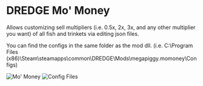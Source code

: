 # DREDGE Mo' Money

Allows customizing sell multipliers (i.e. 0.5x, 2x, 3x, and any other multiplier you want) of all fish and trinkets via editing json files.

You can find the configs in the same folder as the mod dll. (i.e. C:\Program Files (x86)\Steam\steamapps\common\DREDGE\Mods\megapiggy.momoney\Configs)

![Mo' Money](https://github.com/MegaPiggy/DredgeMoMoney/assets/34462599/4bd4b372-43e0-4898-bcaf-05893def46e6)
![Config Files](https://github.com/MegaPiggy/DredgeMoMoney/assets/34462599/56e09ac7-a283-4a92-8847-b1b51ef8a0c0)
